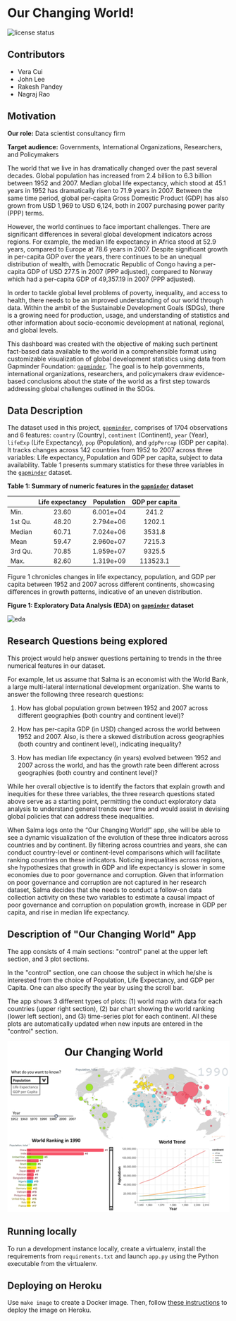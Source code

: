 # Our Changing World!

![license
status](https://img.shields.io/github/license/UBC-MDS/our_changing_world)

## Contributors

-   Vera Cui
-   John Lee
-   Rakesh Pandey
-   Nagraj Rao

## Motivation

**Our role:** Data scientist consultancy firm 

**Target audience:** Governments, International Organizations, Researchers, and Policymakers

The world that we live in has dramatically changed over the past several decades. Global population has increased from 2.4 billion to 6.3 billion between 1952 and 2007. Median global life expectancy, which stood at 45.1 years in 1952 has dramatically risen to 71.9 years in 2007. Between the same time period, global per-capita Gross Domestic Product (GDP) has also grown from USD 1,969 to USD 6,124, both in 2007 purchasing power parity (PPP) terms.

However, the world continues to face important challenges. There are significant differences in several global development indicators across regions. For example, the median life expectancy in Africa stood at 52.9 years, compared to Europe at 78.6 years in 2007. Despite significant
growth in per-capita GDP over the years, there continues to be an unequal distribution of wealth, with Democratic Republic of Congo having a per-capita GDP of USD 277.5 in 2007 (PPP adjusted), compared to Norway which had a per-capita
GDP of 49,357.19 in 2007 (PPP adjusted).

In order to tackle global level problems of poverty, inequality, and access to health, there needs to be an improved understanding of our world through data. Within the ambit of the Sustainable Development Goals (SDGs), there is a growing need for production, usage, and understanding of statistics and other information about socio-economic
development at national, regional, and global levels.

This dashboard was created with the objective of making such pertinent fact-based data available to the world in a comprehensible format using customizable visualization of global development statistics using data
from Gapminder Foundation: [`gapminder`](https://www.gapminder.org/). The goal is to help governments, international organizations, researchers, and policymakers draw evidence-based conclusions about the state of the world as a first step towards addressing global challenges outlined in the SDGs.

## Data Description

The dataset used in this project, [`gapminder`](https://www.gapminder.org/), comprises of 1704 observations and 6 features: `country` (Country), `continent`  (Continent), `year` (Year), `lifeExp` (Life Expectancy), `pop` (Population), and `gdpPercap` (GDP per capita). It tracks changes across 142 countries from 1952 to 2007 across three variables: Life expectancy, Population and GDP per capita, subject to data availability. Table 1 presents summary statistics for these three variables in the [`gapminder`](https://www.gapminder.org/) dataset.


**Table 1: Summary of numeric features in the [`gapminder`](https://www.gapminder.org/) dataset**

|         | Life expectancy | Population | GDP per capita |
|:--------|:---------------:|:----------:|:--------------:|
| Min.    |      23.60      | 6.001e+04  |     241.2      |
| 1st Qu. |      48.20      | 2.794e+06  |     1202.1     |
| Median  |      60.71      | 7.024e+06  |     3531.8     |
| Mean    |      59.47      | 2.960e+07  |     7215.3     |
| 3rd Qu. |      70.85      | 1.959e+07  |     9325.5     |
| Max.    |      82.60      | 1.319e+09  |    113523.1    |

Figure 1 chronicles changes in life expectancy, population, and GDP per capita between 1952 and 2007 across different continents, showcasing differences in growth patterns, indicative of an uneven distribution.

**Figure 1: Exploratory Data Analysis (EDA) on [`gapminder`](https://www.gapminder.org/) dataset**

![eda](https://user-images.githubusercontent.com/82998596/154385333-9d183481-02c3-419b-b139-108604ecb058.png)

## Research Questions being explored

This project would help answer questions pertaining to trends in the three numerical features in our dataset. 

For example, let us assume that Salma is an economist with the World Bank, a large multi-lateral international development organization. She wants to answer the following three research questions:

1.  How has global population grown between 1952 and 2007 across different geographies (both country and continent level)?

2.  How has per-capita GDP (in USD) changed across the world between 1952 and 2007. Also, is there a skewed distribution across geographies (both country and continent level), indicating inequality?

3.  How has median life expectancy (in years) evolved between 1952 and 2007 across the world, and has the growth rate been different across geographies (both country and continent level)?

While her overall objective is to identify the factors that explain growth and inequities for these three variables, the three research questions stated above serve as a starting point, permitting the conduct exploratory data analysis to understand general trends over time and would assist in devising global policies that can address these inequalities.

When Salma logs onto the “Our Changing World!” app, she will be able to see a dynamic visualization of the evolution of these three indicators across countries and by continent. By filtering across countries and years, she can conduct country-level or continent-level comparisons which will facilitate ranking countries on these indicators. Noticing
inequalities across regions, she hypothesizes that growth in GDP and life expectancy is slower in some economies due to poor governance and corruption. Given that information on poor governance and corruption are not captured in her research dataset, Salma decides that she needs to conduct a follow-on data collection activity on these two variables to estimate a causal impact of poor governance and corruption on population
growth, increase in GDP per capita, and rise in median life expectancy.

## Description of "Our Changing World" App

The app consists of 4 main sections: "control" panel at the upper left section, and 3 plot sections. 

In the "control" section, one can choose the subject in which he/she is interested from the choice of Population, Life Expectancy, and GDP per Capita. One can also specify the year by using the scroll bar.  

The app shows 3 different types of plots: (1) world map with data for each countries (upper right section), (2) bar chart showing the world ranking (lower left section), and (3) time-series plot for each continent. All these plots are automatically updated when new inputs are entered in the "control" section.  

![](imgs/app_design.png)

## Running locally

To run a development instance locally, create a virtualenv, install the requirements from `requirements.txt` and launch `app.py` using the Python executable from the virtualenv.

## Deploying on Heroku

Use `make image` to create a Docker image. Then, follow [these
instructions](link_to_url) to deploy the image on Heroku.
